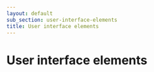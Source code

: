 ```yaml
---
layout: default
sub_section: user-interface-elements
title: User interface elements
---
```


# User interface elements
